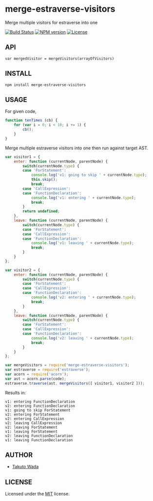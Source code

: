 merge-estraverse-visitors
================================

Merge multiple visitors for estraverse into one

[![Build Status][travis-image]][travis-url]
[![NPM version][npm-image]][npm-url]
[![License][license-image]][license-url]


API
---------------------------------------

`var mergedVisitor = mergeVisitors(arrayOfVisitors)`


INSTALL
---------------------------------------

```
npm install merge-estraverse-visitors
```


USAGE
---------------------------------------

For given code,

```js
function tenTimes (cb) {
    for (var i = 0; i < 10; i += 1) {
        cb();
    }
}
```

Merge multiple estraverse visitors into one then run against target AST.

```js
var visitor1 = {
    enter: function (currentNode, parentNode) {
        switch(currentNode.type) {
        case 'ForStatement':
            console.log('v1: going to skip ' + currentNode.type);
            this.skip();
            break;
        case 'CallExpression':
        case 'FunctionDeclaration':
            console.log('v1: entering ' + currentNode.type);
            break;
        }
        return undefined;
    },
    leave: function (currentNode, parentNode) {
        switch(currentNode.type) {
        case 'ForStatement':
        case 'CallExpression':
        case 'FunctionDeclaration':
            console.log('v1: leaving ' + currentNode.type);
            break;
        }
    }
};

var visitor2 = {
    enter: function (currentNode, parentNode) {
        switch(currentNode.type) {
        case 'ForStatement':
        case 'CallExpression':
        case 'FunctionDeclaration':
            console.log('v2: entering ' + currentNode.type);
            break;
        }
    },
    leave: function (currentNode, parentNode) {
        switch(currentNode.type) {
        case 'ForStatement':
        case 'CallExpression':
        case 'FunctionDeclaration':
            console.log('v2: leaving ' + currentNode.type);
            break;
        }
    }
};

var mergeVisitors = require('merge-estraverse-visitors');
var estraverse = require('estraverse');
var acorn = require('acorn');
var ast = acorn.parse(code);
estraverse.traverse(ast, mergeVisitors([ visitor1, visitor2 ]));
```

Results in:

```
v1: entering FunctionDeclaration
v2: entering FunctionDeclaration
v1: going to skip ForStatement
v2: entering ForStatement
v2: entering CallExpression
v2: leaving CallExpression
v2: leaving ForStatement
v1: leaving ForStatement
v2: leaving FunctionDeclaration
v1: leaving FunctionDeclaration
```


AUTHOR
---------------------------------------
* [Takuto Wada](https://github.com/twada)


LICENSE
---------------------------------------
Licensed under the [MIT](http://twada.mit-license.org/) license.


[travis-url]: https://travis-ci.org/twada/merge-estraverse-visitors
[travis-image]: https://secure.travis-ci.org/twada/merge-estraverse-visitors.svg?branch=master

[npm-url]: https://npmjs.org/package/merge-estraverse-visitors
[npm-image]: https://badge.fury.io/js/merge-estraverse-visitors.svg

[license-url]: http://twada.mit-license.org/
[license-image]: https://img.shields.io/badge/license-MIT-brightgreen.svg
